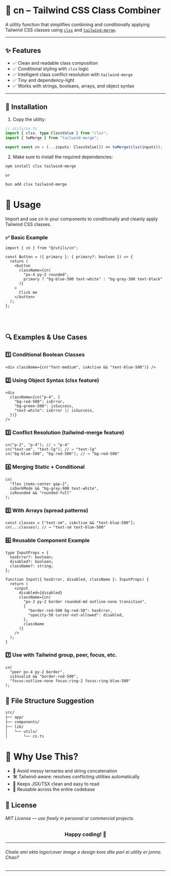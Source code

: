 # 🧩 cn – Tailwind CSS Class Combiner

A utility function that simplifies combining and conditionally applying Tailwind CSS classes using [`clsx`](https://www.npmjs.com/package/clsx) and [`tailwind-merge`](https://www.npmjs.com/package/tailwind-merge).

---

## ✨ Features

- ✅ Clean and readable class composition
- ✅ Conditional styling with `clsx` logic
- ✅ Intelligent class conflict resolution with `tailwind-merge`
- ✅ Tiny and dependency-light
- ✅ Works with strings, booleans, arrays, and object syntax

---

## 🚀 Installation

1. Copy the utility:

```ts
// utils/cn.ts
import { clsx, type ClassValue } from "clsx";
import { twMerge } from "tailwind-merge";

export const cn = (...inputs: ClassValue[]) => twMerge(clsx(inputs));
```

2. Make sure to install the required dependencies:

```bash
npm install clsx tailwind-merge
```

`or`

```bash
bun add clsx tailwind-merge
```

# 🚀 Usage

Import and use cn in your components to conditionally and cleanly apply Tailwind CSS classes.

### ✅ Basic Example

```tsx
import { cn } from "@/utils/cn";

const Button = ({ primary }: { primary?: boolean }) => {
  return (
    <button
      className={cn(
        "px-4 py-2 rounded",
        primary ? "bg-blue-500 text-white" : "bg-gray-300 text-black"
      )}
    >
      Click me
    </button>
  );
};
```

<br/>
<br/>

## 🔍 Examples & Use Cases

### 1️⃣ Conditional Boolean Classes

```tsx
<div className={cn("font-medium", isActive && "text-blue-500")} />
```

### 2️⃣ Using Object Syntax (clsx feature)

```tsx
<div
  className={cn("p-4", {
    "bg-red-500": isError,
    "bg-green-500": isSuccess,
    "text-white": isError || isSuccess,
  })}
/>
```

### 3️⃣ Conflict Resolution (tailwind-merge feature)

```tsx
cn("p-2", "p-4"); // → "p-4"
cn("text-sm", "text-lg"); // → "text-lg"
cn("bg-blue-500", "bg-red-500"); // → "bg-red-500"
```

### 4️⃣ Merging Static + Conditional

```tsx
cn(
  "flex items-center gap-2",
  isDarkMode && "bg-gray-900 text-white",
  isRounded && "rounded-full"
);
```

### 5️⃣ With Arrays (spread patterns)

```tsx
const classes = ["text-sm", isActive && "text-blue-500"];
cn(...classes); // → "text-sm text-blue-500"
```

### 6️⃣ Reusable Component Example

```tsx
type InputProps = {
  hasError?: boolean;
  disabled?: boolean;
  className?: string;
};

function Input({ hasError, disabled, className }: InputProps) {
  return (
    <input
      disabled={disabled}
      className={cn(
        "px-3 py-2 border rounded-md outline-none transition",
        {
          "border-red-500 bg-red-50": hasError,
          "opacity-50 cursor-not-allowed": disabled,
        },
        className
      )}
    />
  );
}
```

### 7️⃣ Use with Tailwind group, peer, focus, etc.

```tsx
cn(
  "peer px-4 py-2 border",
  isInvalid && "border-red-500",
  "focus:outline-none focus:ring-2 focus:ring-blue-500"
);
```

## 📁 File Structure Suggestion

```css
src/
├── app/
├── components/
├── lib/
│   └── utils/
│       └── cn.ts

```

# 🤔 Why Use This?

- 🧠 Avoid messy ternaries and string concatenation
- 🛠️ Tailwind-aware: resolves conflicting utilities automatically
- 💅 Keeps JSX/TSX clean and easy to read
- 🔁 Reusable across the entire codebase

## 📜 License

###### MIT License — use freely in personal or commercial projects.

<h3 align="center">Happy coding! 🚀</h3>

---

###### Chaile ami ekta logo/cover image o design kore dite pari ei utility er jonno. Chao?

---
